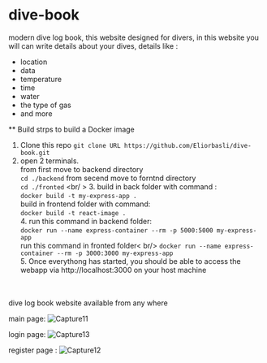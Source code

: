 # dive-book

modern dive log book, this website designed for divers, 
in this website you will can write details about your dives, details like : 
* location
* data
* temperature
* time
* water
* the type of gas 
* and more

** Build
strps to build a Docker image
  1. Clone this repo
     `git clone URL https://github.com/Eliorbasli/dive-book.git`<br />
  2. open 2 terminals.<br />
    from first move to backend directory <br />
     `cd ./backend` 
    from secend move to forntnd directory <br />
     `cd ./fronted` <br/ >
    3. build in back folder with command : <br />
        `docker build -t my-express-app .`  <br />
       build in frontend folder with command:<br />
        `docker build -t react-image .`<br />
    4. run this command in backend folder:<br />
        `docker run --name express-container --rm -p 5000:5000 my-express-app`<br />
       run this command in fronted folder< br/>
        `docker run --name express-container --rm -p 3000:3000 my-express-app`<br />
    5. Once everythong has started, you should be able to access the webapp via http://localhost:3000 on your host machine<br />
        
<br />
<br />
dive log book website available from any where

main page: 
![Capture11](https://user-images.githubusercontent.com/45131527/197389769-6a1b3077-72d3-4b99-9d1b-b88c78a01d29.PNG)


login page:
![Capture13](https://user-images.githubusercontent.com/45131527/197389748-6fb8c1d6-c1b1-4839-a619-d272745b827c.PNG)


register page :
![Capture12](https://user-images.githubusercontent.com/45131527/197389754-52ddf41b-49f1-4016-a0c6-3ddf9e26eb36.PNG)



